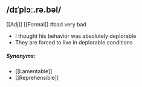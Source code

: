 ## /dɪˈplɔː.rə.bəl/
[[Adj]] [[Formal]]
#bad
very bad

- I thought his behavior was absolutely deplorable
- They are forced to live in deplorable conditions

##### Synonyms:
- [[Lamentable]]
- [[Reprehensible]]
